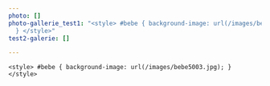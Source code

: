 ```yaml
---
photo: []
photo-gallerie_test1: "<style> #bebe { background-image: url(/images/bebe5003.jpg);
  } </style>"
test2-galerie: []

---
```

    <style> #bebe { background-image: url(/images/bebe5003.jpg); } </style>
